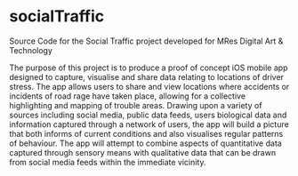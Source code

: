 # socialTraffic
Source Code for the Social Traffic project developed for MRes Digital Art & Technology

The purpose of this project is to produce a proof of concept iOS mobile app designed to capture, visualise and share data relating to locations of driver stress. The app allows users to share and view locations where accidents or incidents of road rage have taken place, allowing for a collective highlighting and mapping of trouble areas. Drawing upon a variety of sources including social media, public data feeds, users biological data and information captured through a network of users, the app will build a picture that both informs of current conditions and also visualises regular patterns of behaviour. The app will attempt to combine aspects of quantitative data captured through sensory means with qualitative data that can be drawn from social media feeds within the immediate vicinity.
